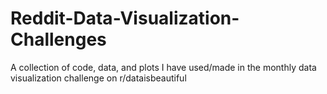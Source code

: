 # Reddit-Data-Visualization-Challenges
A collection of code, data, and plots I have used/made in the monthly data visualization challenge on r/dataisbeautiful

